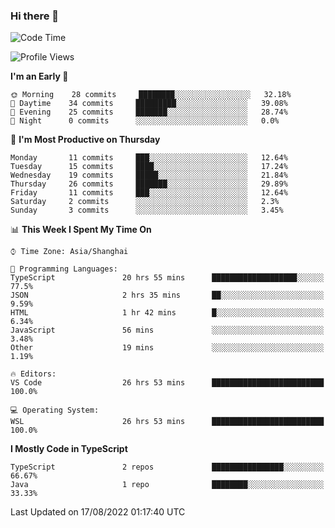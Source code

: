 ### Hi there 👋

<!--
**waynelwz/waynelwz** is a ✨ _special_ ✨ repository because its `README.md` (this file) appears on your GitHub profile.

Here are some ideas to get you started:

- 🔭 I’m currently working on ...
- 🌱 I’m currently learning ...
- 👯 I’m looking to collaborate on ...
- 🤔 I’m looking for help with ...
- 💬 Ask me about ...
- 📫 How to reach me: ...
- 😄 Pronouns: ...
- ⚡ Fun fact: ...
-->

<!--START_SECTION:waka-->
![Code Time](http://img.shields.io/badge/Code%20Time-0%20secs-blue)

![Profile Views](http://img.shields.io/badge/Profile%20Views-10-blue)

**I'm an Early 🐤** 

```text
🌞 Morning    28 commits     ████████░░░░░░░░░░░░░░░░░   32.18% 
🌆 Daytime    34 commits     █████████░░░░░░░░░░░░░░░░   39.08% 
🌃 Evening    25 commits     ███████░░░░░░░░░░░░░░░░░░   28.74% 
🌙 Night      0 commits      ░░░░░░░░░░░░░░░░░░░░░░░░░   0.0%

```
📅 **I'm Most Productive on Thursday** 

```text
Monday       11 commits     ███░░░░░░░░░░░░░░░░░░░░░░   12.64% 
Tuesday      15 commits     ████░░░░░░░░░░░░░░░░░░░░░   17.24% 
Wednesday    19 commits     █████░░░░░░░░░░░░░░░░░░░░   21.84% 
Thursday     26 commits     ███████░░░░░░░░░░░░░░░░░░   29.89% 
Friday       11 commits     ███░░░░░░░░░░░░░░░░░░░░░░   12.64% 
Saturday     2 commits      ░░░░░░░░░░░░░░░░░░░░░░░░░   2.3% 
Sunday       3 commits      ░░░░░░░░░░░░░░░░░░░░░░░░░   3.45%

```


📊 **This Week I Spent My Time On** 

```text
⌚︎ Time Zone: Asia/Shanghai

💬 Programming Languages: 
TypeScript               20 hrs 55 mins      ███████████████████░░░░░░   77.5% 
JSON                     2 hrs 35 mins       ██░░░░░░░░░░░░░░░░░░░░░░░   9.59% 
HTML                     1 hr 42 mins        █░░░░░░░░░░░░░░░░░░░░░░░░   6.34% 
JavaScript               56 mins             ░░░░░░░░░░░░░░░░░░░░░░░░░   3.48% 
Other                    19 mins             ░░░░░░░░░░░░░░░░░░░░░░░░░   1.19%

🔥 Editors: 
VS Code                  26 hrs 53 mins      █████████████████████████   100.0%

💻 Operating System: 
WSL                      26 hrs 53 mins      █████████████████████████   100.0%

```

**I Mostly Code in TypeScript** 

```text
TypeScript               2 repos             ████████████████░░░░░░░░░   66.67% 
Java                     1 repo              ████████░░░░░░░░░░░░░░░░░   33.33%

```



 Last Updated on 17/08/2022 01:17:40 UTC
<!--END_SECTION:waka-->
